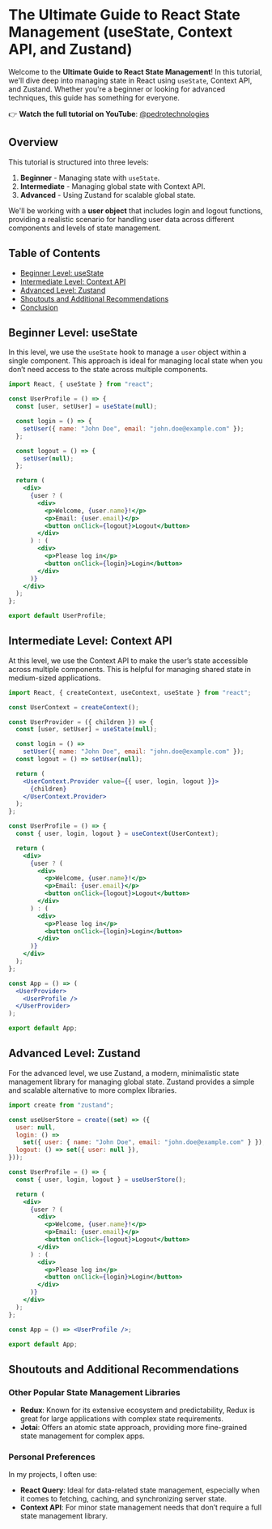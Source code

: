 # The Ultimate Guide to React State Management (useState, Context API, and Zustand)

Welcome to the **Ultimate Guide to React State Management**! In this tutorial, we'll dive deep into managing state in React using `useState`, Context API, and Zustand. Whether you're a beginner or looking for advanced techniques, this guide has something for everyone.

👉 **Watch the full tutorial on YouTube**: [@pedrotechnologies](https://www.youtube.com/@pedrotechnologies)

## Overview

This tutorial is structured into three levels:

1. **Beginner** - Managing state with `useState`.
2. **Intermediate** - Managing global state with Context API.
3. **Advanced** - Using Zustand for scalable global state.

We'll be working with a **user object** that includes login and logout functions, providing a realistic scenario for handling user data across different components and levels of state management.

## Table of Contents

- [Beginner Level: useState](#beginner-level-usestate)
- [Intermediate Level: Context API](#intermediate-level-context-api)
- [Advanced Level: Zustand](#advanced-level-zustand)
- [Shoutouts and Additional Recommendations](#shoutouts-and-additional-recommendations)
- [Conclusion](#conclusion)

## Beginner Level: useState

In this level, we use the `useState` hook to manage a `user` object within a single component. This approach is ideal for managing local state when you don’t need access to the state across multiple components.

```jsx
import React, { useState } from "react";

const UserProfile = () => {
  const [user, setUser] = useState(null);

  const login = () => {
    setUser({ name: "John Doe", email: "john.doe@example.com" });
  };

  const logout = () => {
    setUser(null);
  };

  return (
    <div>
      {user ? (
        <div>
          <p>Welcome, {user.name}!</p>
          <p>Email: {user.email}</p>
          <button onClick={logout}>Logout</button>
        </div>
      ) : (
        <div>
          <p>Please log in</p>
          <button onClick={login}>Login</button>
        </div>
      )}
    </div>
  );
};

export default UserProfile;
```

## Intermediate Level: Context API

At this level, we use the Context API to make the user’s state accessible across multiple components. This is helpful for managing shared state in medium-sized applications.

```jsx
import React, { createContext, useContext, useState } from "react";

const UserContext = createContext();

const UserProvider = ({ children }) => {
  const [user, setUser] = useState(null);

  const login = () =>
    setUser({ name: "John Doe", email: "john.doe@example.com" });
  const logout = () => setUser(null);

  return (
    <UserContext.Provider value={{ user, login, logout }}>
      {children}
    </UserContext.Provider>
  );
};

const UserProfile = () => {
  const { user, login, logout } = useContext(UserContext);

  return (
    <div>
      {user ? (
        <div>
          <p>Welcome, {user.name}!</p>
          <p>Email: {user.email}</p>
          <button onClick={logout}>Logout</button>
        </div>
      ) : (
        <div>
          <p>Please log in</p>
          <button onClick={login}>Login</button>
        </div>
      )}
    </div>
  );
};

const App = () => (
  <UserProvider>
    <UserProfile />
  </UserProvider>
);

export default App;
```

## Advanced Level: Zustand

For the advanced level, we use Zustand, a modern, minimalistic state management library for managing global state. Zustand provides a simple and scalable alternative to more complex libraries.

```jsx
import create from "zustand";

const useUserStore = create((set) => ({
  user: null,
  login: () =>
    set({ user: { name: "John Doe", email: "john.doe@example.com" } }),
  logout: () => set({ user: null }),
}));

const UserProfile = () => {
  const { user, login, logout } = useUserStore();

  return (
    <div>
      {user ? (
        <div>
          <p>Welcome, {user.name}!</p>
          <p>Email: {user.email}</p>
          <button onClick={logout}>Logout</button>
        </div>
      ) : (
        <div>
          <p>Please log in</p>
          <button onClick={login}>Login</button>
        </div>
      )}
    </div>
  );
};

const App = () => <UserProfile />;

export default App;
```

## Shoutouts and Additional Recommendations

### Other Popular State Management Libraries

- **Redux**: Known for its extensive ecosystem and predictability, Redux is great for large applications with complex state requirements.
- **Jotai**: Offers an atomic state approach, providing more fine-grained state management for complex apps.

### Personal Preferences

In my projects, I often use:

- **React Query**: Ideal for data-related state management, especially when it comes to fetching, caching, and synchronizing server state.
- **Context API**: For minor state management needs that don’t require a full state management library.
